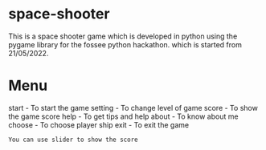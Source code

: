 # space-shooter
This is a space shooter game which is developed in python using the pygame library for the fossee python hackathon. which is started from 21/05/2022.

# Menu
start   - To start the game
setting - To change level of game
score   - To show the game score
help    - To get tips and help
about   - To know about me
choose  - To choose player ship
exit    - To exit the game

    You can use slider to show the score
